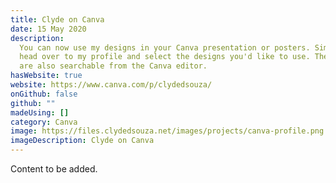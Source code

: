 ```yaml
---
title: Clyde on Canva
date: 15 May 2020
description:
  You can now use my designs in your Canva presentation or posters. Simply
  head over to my profile and select the designs you'd like to use. These designs
  are also searchable from the Canva editor.
hasWebsite: true
website: https://www.canva.com/p/clydedsouza/
onGithub: false
github: ""
madeUsing: []
category: Canva
image: https://files.clydedsouza.net/images/projects/canva-profile.png
imageDescription: Clyde on Canva
---
```


Content to be added.
